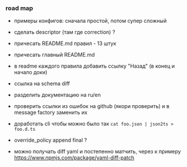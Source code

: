 ### road map

- примеры конфигов: сначала простой, потом супер сложный
- сделать descriptor (там где correction) ?
- причесать README.md правил - 13 штук
- причесать главный README.md
- в readme каждого правила добавить ссылку "Назад" (в конец и начало доки)
- ссылка на schema diff
- разделить документацию на ru/en
- проверить ссылки из ошибок на github (якори проверить) и в message factory заменить их
- доработать cli чтобы можно было так `cat foo.json | json2ts > foo.d.ts`
- override_policy append final ?

- можно получать diff yaml и постепенно матчить, через к примеру
  https://www.npmjs.com/package/yaml-diff-patch

